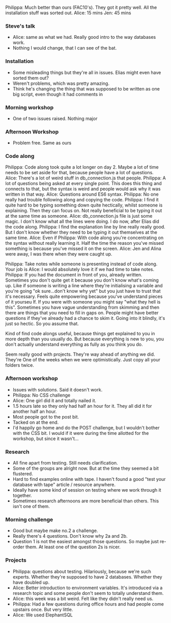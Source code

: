 Philippa: Much better than ours (FAC10's). They got it pretty well. All the installation stuff was sorted out.
Alice: 15 mins
Jen: 45 mins


### Steve's talk
+ Alice: same as what we had. Really good intro to the way databases work.
+ Nothing I would change, that I can see of the bat.

### Installation
+ Some misleading things but they're all in issues. Elias might even have sorted them out?
+ Weren't problems, which was pretty amazing.
+ Think he's changing the thing that was supposed to be written as one big script, even though it had comments in

### Morning workshop
+ One of two issues raised. Nothing major

### Afternoon Workshop
+ Problem free. Same as ours

### Code along
Philippa: Code along took quite a lot longer on day 2. Maybe a lot of time needs to be set aside for that, because people have a lot of questions.
Alice: There's a lot of weird stuff in db_connection.js that people.
Philippa: A lot of questions being asked at every single point. This does this thing and connects to that, but the syntax is weird and people would ask why it was written in that way.
Alice: Questions around ES6 syntax.
Philippa: No one really had trouble following along and copying the code.
Philippa: I find it quite hard to be typing something down quite hectically, whilst someone is explaining. Then they can focus on. Not really beneficial to be typing it out at the same time as someone.
Alice: db_connection.js file is just some magic. I don't know what all the lines were doing. I do now, after Elias did the code along.
Philippa: I find the explanation line by line really really good. But I don't know whether they need to be typing it out themselves at the same time.
Alice: Even if
Philippa: With code along you're concentrating on the syntax without really learning it. Half the time the reason you've missed something is because you've missed it on the screen.
Alice: Jen and Alina were away, I was there when they were caught up.


Philippa: Take notes while someone is presenting instead of code along. Your job is
Alice: I would absolutely love it if we had time to take notes.
Philippa: If you had the document in front of you, already written.
Sometimes you don't quite get it because you don't know what's coming up. Like if someone is writing a line where they're initialising a variable and you're going "ok sure...don't know why yet" but you just have to trust that it's necessary.
Feels quite empowering because you've understand pieces of it yourseu lf.
If you were with someone you might say "what they hell is this". Sometimes you have vague understanding from skimming and then there are things that you need to fill in gaps on.
People might have better questions if they've already had a chance to skim it. Going into it blindly, it's just so hectic. So you assume that.

Kind of find code alongs useful, because things get explained to you in more depth than you usually do.
But because everything is new to you, you don't actually understand everything as fully as you think you do.

Seem really good with projects. They're way ahead of anything we did. They're
One of the weeks when we were optimistically.
Just copy all your folders twice.

### Afternoon workshop
+ Issues with solutions. Said it doesn't work.
+ Philippa: No CSS challenge
+ Alice: One girl did it and totally nailed it.
+ 1.5 hours late so they only had half an hour for it. They all did it for another half an hour.
+ Most people got to the post bit.
+ Tacked on at the end.
+ I'd happily go home and do the POST challenge, but I wouldn't bother with the CSS bit. I would if it were during the time allotted for the workshop, but since it wasn't...

### Research
+ All fine apart from testing. Still needs clarification.
+ Some of the groups are alright now. But at the time they seemed a bit flustered.
+ Hard to find examples online with tape. I haven't found a good "test your database with tape" article / resource anywhere.
+ Ideally have some kind of session on testing where we work through it together.
+ Sometimes research afternoons are more beneficial than others. This isn't one of them.

### Morning challenge
+ Good but maybe make no.2 a challenge.
+ Really there's 4 questions. Don't know why 2a and 2b.
+ Question 1 is not the easiest amongst those questions. So maybe just re-order them. At least one of the question 2s is nicer.

### Projects
+ Philippa: questions about testing. Hilariously, because we're such experts. Whether they're supposed to have 2 databases. Whether they have doubled up.
+ Alice: Better introduction to environment variables. It's introduced via a research topic and some people don't seem to totally understand them.
+ Alice: this week was a bit weird. Felt like they didn't really need us.
+ Philippa: Had a few questions during office hours and had people come upstairs once. But very little.
+ Alice: We used ElephantSQL
